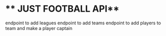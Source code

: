 # ** JUST FOOTBALL API**

endpoint to add leagues
endpoint to add teams
endpoint to add players to team
and make a player captain
